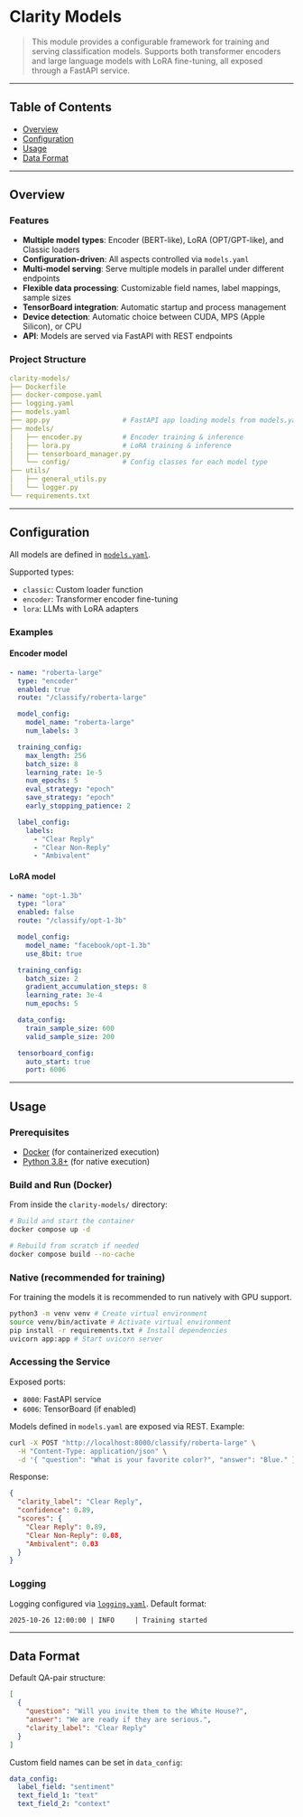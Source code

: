 # Clarity Models

> This module provides a configurable framework for training and serving classification models.
> Supports both transformer encoders and large language models with LoRA fine-tuning, all exposed through a FastAPI
> service.

---

## Table of Contents

- [Overview](#overview)
- [Configuration](#configuration)
- [Usage](#usage)
- [Data Format](#data-format)

---

## Overview

### Features

- **Multiple model types**: Encoder (BERT-like), LoRA (OPT/GPT-like), and Classic loaders
- **Configuration-driven**: All aspects controlled via `models.yaml`
- **Multi-model serving**: Serve multiple models in parallel under different endpoints
- **Flexible data processing**: Customizable field names, label mappings, sample sizes
- **TensorBoard integration**: Automatic startup and process management
- **Device detection**: Automatic choice between CUDA, MPS (Apple Silicon), or CPU
- **API**: Models are served via FastAPI with REST endpoints

### Project Structure

``` yaml
clarity-models/
├── Dockerfile
├── docker-compose.yaml
├── logging.yaml
├── models.yaml
├── app.py                  # FastAPI app loading models from models.yaml
├── models/
│   ├── encoder.py          # Encoder training & inference
│   ├── lora.py             # LoRA training & inference
│   ├── tensorboard_manager.py
│   └── config/             # Config classes for each model type
├── utils/
│   ├── general_utils.py
│   └── logger.py
└── requirements.txt
```

---

## Configuration

All models are defined in [`models.yaml`](models.yaml).

Supported types:

- `classic`: Custom loader function
- `encoder`: Transformer encoder fine-tuning
- `lora`: LLMs with LoRA adapters

### Examples

#### Encoder model

```yaml
- name: "roberta-large"
  type: "encoder"
  enabled: true
  route: "/classify/roberta-large"

  model_config:
    model_name: "roberta-large"
    num_labels: 3

  training_config:
    max_length: 256
    batch_size: 8
    learning_rate: 1e-5
    num_epochs: 5
    eval_strategy: "epoch"
    save_strategy: "epoch"
    early_stopping_patience: 2

  label_config:
    labels:
      - "Clear Reply"
      - "Clear Non-Reply"
      - "Ambivalent"
```

#### LoRA model

```yaml
- name: "opt-1.3b"
  type: "lora"
  enabled: false
  route: "/classify/opt-1-3b"

  model_config:
    model_name: "facebook/opt-1.3b"
    use_8bit: true

  training_config:
    batch_size: 2
    gradient_accumulation_steps: 8
    learning_rate: 3e-4
    num_epochs: 5

  data_config:
    train_sample_size: 600
    valid_sample_size: 200

  tensorboard_config:
    auto_start: true
    port: 6006
```

---

## Usage

### Prerequisites

* [Docker](https://www.docker.com/get-started/) (for containerized execution)
* [Python 3.8+](https://www.python.org/downloads/) (for native execution)

### Build and Run (Docker)

From inside the `clarity-models/` directory:

```bash
# Build and start the container
docker compose up -d
```

```bash
# Rebuild from scratch if needed
docker compose build --no-cache
```

### Native (recommended for training)

For training the models it is recommended to run natively with GPU support.

```bash
python3 -m venv venv # Create virtual environment
source venv/bin/activate # Activate virtual environment
pip install -r requirements.txt # Install dependencies
uvicorn app:app # Start uvicorn server
```

### Accessing the Service

Exposed ports:

* `8000`: FastAPI service
* `6006`: TensorBoard (if enabled)

Models defined in `models.yaml` are exposed via REST. Example:

```bash
curl -X POST "http://localhost:8000/classify/roberta-large" \
  -H "Content-Type: application/json" \
  -d '{ "question": "What is your favorite color?", "answer": "Blue." }'
```

Response:

```json
{
  "clarity_label": "Clear Reply",
  "confidence": 0.89,
  "scores": {
    "Clear Reply": 0.89,
    "Clear Non-Reply": 0.08,
    "Ambivalent": 0.03
  }
}
```

### Logging

Logging configured via [`logging.yaml`](logging.yaml). Default format:

```
2025-10-26 12:00:00 | INFO     | Training started
```

---

## Data Format

Default QA-pair structure:

```json
[
  {
    "question": "Will you invite them to the White House?",
    "answer": "We are ready if they are serious.",
    "clarity_label": "Clear Reply"
  }
]
```

Custom field names can be set in `data_config`:

```yaml
data_config:
  label_field: "sentiment"
  text_field_1: "text"
  text_field_2: "context"
```